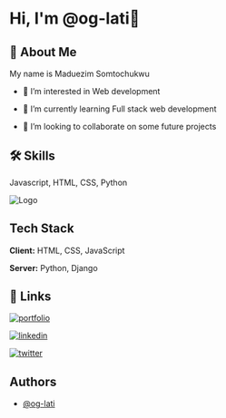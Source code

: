 # Hi, I'm @og-lati👋

## 🚀 About Me

My name is Maduezim Somtochukwu

- 👀 I’m interested in Web development 

- 🌱 I’m currently learning Full stack web development 

- 💞️ I’m looking to collaborate on some future projects 

## 🛠 Skills

Javascript, HTML, CSS, Python 

![Logo](https://dev-to-uploads.s3.amazonaws.com/uploads/articles/th5xamgrr6se0x5ro4g6.png)

## Tech Stack

**Client:** HTML, CSS, JavaScript 

**Server:** Python, Django 

## 🔗 Links

[![portfolio](https://img.shields.io/badge/my_portfolio-000?style=for-the-badge&logo=ko-fi&logoColor=white)](#)

[![linkedin](https://img.shields.io/badge/linkedin-0A66C2?style=for-the-badge&logo=linkedin&logoColor=white)](https://www.linkedin.com/in/maduezim-somtochukwu-5496a5233)

[![twitter](https://img.shields.io/badge/twitter-1DA1F2?style=for-the-badge&logo=twitter&logoColor=white)](https://twitter.com/OG_Lati)

## Authors

- [@og-lati](https://www.github.com/og-lati)
















